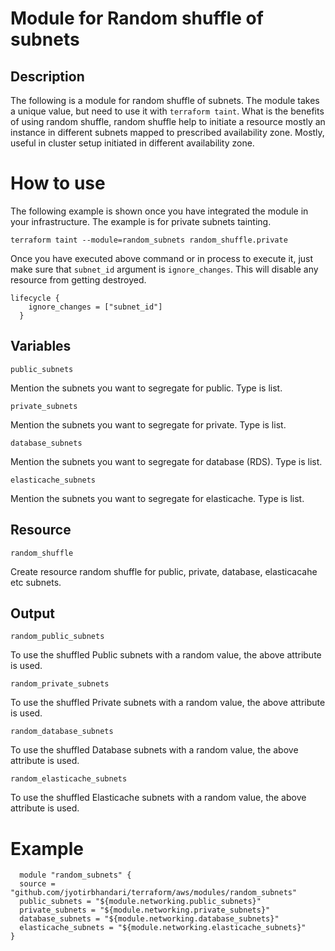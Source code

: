 # Module for Random shuffle of subnets

## Description

The following is a module for random shuffle of subnets. The module takes a unique value, but need to use it with ```terraform taint```. What is the benefits of using random shuffle, random shuffle help to initiate a resource mostly an instance in different subnets mapped to prescribed availability zone. Mostly, useful in cluster setup initiated in different availability zone.

# How to use

The following example is shown once you have integrated the module in your infrastructure. The example is for private subnets tainting.

```terraform taint --module=random_subnets random_shuffle.private```

Once you have executed above command or in process to execute it, just make sure that ```subnet_id``` argument is ```ignore_changes```. This will disable any resource from getting destroyed.

```
lifecycle {
    ignore_changes = ["subnet_id"]
  }
```

## Variables

```public_subnets```

Mention the subnets you want to segregate for public. Type is list.

```private_subnets```

Mention the subnets you want to segregate for private. Type is list.

```database_subnets```

Mention the subnets you want to segregate for database (RDS). Type is list.

```elasticache_subnets```

Mention the subnets you want to segregate for elasticache. Type is list.


## Resource 

```random_shuffle```

Create resource random shuffle for public, private, database, elasticacahe etc subnets.


## Output

```random_public_subnets```

To use the shuffled Public subnets with a random value, the above attribute is used.

```random_private_subnets```

To use the shuffled Private subnets with a random value, the above attribute is used.

```random_database_subnets```

To use the shuffled Database subnets with a random value, the above attribute is used.

```random_elasticache_subnets```

To use the shuffled Elasticache subnets with a random value, the above attribute is used.


# Example

```
  module "random_subnets" {
  source = "github.com/jyotirbhandari/terraform/aws/modules/random_subnets"
  public_subnets = "${module.networking.public_subnets}"
  private_subnets = "${module.networking.private_subnets}"
  database_subnets = "${module.networking.database_subnets}"
  elasticache_subnets = "${module.networking.elasticache_subnets}"
}
```
